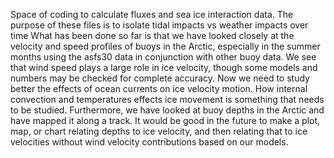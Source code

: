 Space of coding to calculate fluxes and sea ice interaction data. The purpose of these files is to isolate tidal impacts vs weather impacts over time
What has been done so far is that we have looked closely at the velocity and speed profiles of buoys in the Arctic, especially in the summer months using the asfs30 data in conjunction with other buoy data. We see that wind speed plays a large role in ice velocity, though some models and numbers may be checked for complete accuracy. 
Now we need to study better the effects of ocean currents on ice velocity motion. How internal convection and temperatures effects ice movement is something that needs to be studied. Furthermore, we have looked at buoy depths in the Arctic and have mapped it along a track. It would be good in the future to make a plot, map, or chart relating depths to ice velocity, and then relating that to ice velocities without wind velocity contributions based on our models.
